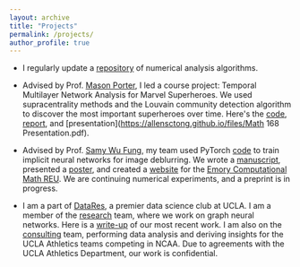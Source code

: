 ```yaml
---
layout: archive
title: "Projects"
permalink: /projects/
author_profile: true
---
```


<!-- {% if site.talkmap_link == true %}

<p style="text-decoration:underline;"><a href="/talkmap.html">See a map of all the places I've given a talk!</a></p>

{% endif %}

{% for post in site.talks reversed %}
  {% include archive-single-talk.html %}
{% endfor %}
 -->

 <!-- Projects
 ====== -->
 * I regularly update a [repository](https://github.com/allensctong/Numerical-Methods) of numerical analysis algorithms.

 * Advised by Prof. [Mason Porter](https://www.math.ucla.edu/~mason/), I led a course project: Temporal Multilayer Network Analysis for Marvel Superheroes. We used supracentrality methods and the Louvain community detection algorithm to discover the most important superheroes over time. Here's the [code](https://github.com/allensctong/Math168_Project), [report](https://allensctong.github.io/files/Math_168_Final_Report.pdf), and [presentation](https://allensctong.github.io/files/Math 168 Presentation.pdf).

 * Advised by Prof. [Samy Wu Fung](https://swufung.github.io/), my team used PyTorch
 [code](https://github.com/lliu58b/Jacobian-free-Backprop-Implicit-Networks) to train implicit neural networks for image deblurring.
 We wrote a [manuscript](https://allensctong.github.io/files/Manuscript_JFB.pdf), 
 presented a [poster](https://allensctong.github.io/files/REURET_Poster_Team_JFB.pdf), and created
 a [website](https://www.math.emory.edu/site/links/cmds-reuret/projects/2022-implicit/?syt=Ptcg) for the [Emory Computational Math REU](http://www.math.emory.edu/site/cmds-reuret/summer2022/). We are continuing numerical
 experiments, and a preprint is in progress.

 * I am a part of [DataRes](https://ucladatares.com/), a premier data science club at UCLA. 
 I am a member of the [research](https://ucladatares.com/research) team, where we work on graph neural networks. 
 Here is a [write-up](https://ucladatares.medium.com/deep-learning-on-graphs-integration-of-dgl-and-neo4j-dbms-for-social-analysis-321563eb900f)
 of our most recent work. I am also on the [consulting](https://ucladatares.com/consulting) team, 
 performing data analysis and deriving insights for the UCLA Athletics teams competing in NCAA. Due to agreements with the
 UCLA Athletics Department, our work is confidential.
 